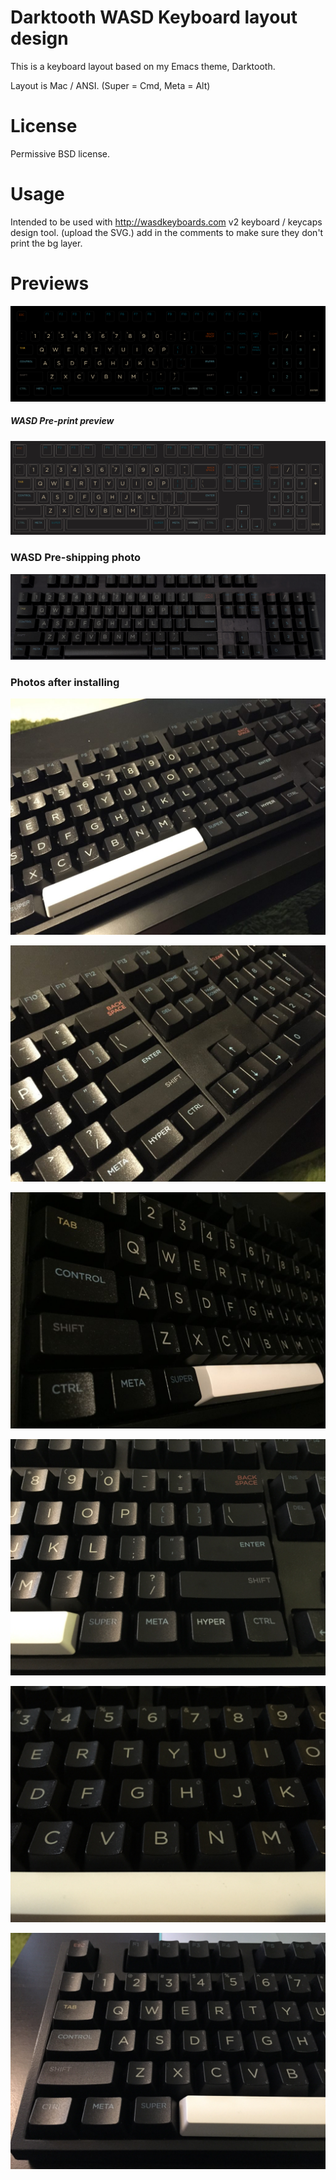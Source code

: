 # Darktooth WASD Keyboard layout design

This is a keyboard layout based on my Emacs theme, Darktooth.

Layout is Mac / ANSI. (Super = Cmd, Meta = Alt)

# License

Permissive BSD license.

# Usage

Intended to be used with http://wasdkeyboards.com v2 keyboard / keycaps design tool. (upload the SVG.) add in the comments to make sure they don't print the bg layer.

# Previews

[![](https://raw.githubusercontent.com/emacsfodder/dark-tooth-wasd/master/dark-tooth-wasd.png)](https://raw.githubusercontent.com/emacsfodder/dark-tooth-wasd/master/dark-tooth-wasd.png)

##### WASD Pre-print preview #####

[![](https://raw.githubusercontent.com/emacsfodder/dark-tooth-wasd/master/wasd-preview.jpg)](https://raw.githubusercontent.com/emacsfodder/dark-tooth-wasd/master/wasd-preview.jpg)

### WASD Pre-shipping photo

[![](https://raw.githubusercontent.com/emacsfodder/dark-tooth-wasd/master/wasd-photo.png)](https://raw.githubusercontent.com/emacsfodder/dark-tooth-wasd/master/wasd-photo.png)

### Photos after installing

[![](https://raw.githubusercontent.com/emacsfodder/dark-tooth-wasd/master/glam1.jpg)](https://raw.githubusercontent.com/emacsfodder/dark-tooth-wasd/master/glam1.jpg)

[![](https://raw.githubusercontent.com/emacsfodder/dark-tooth-wasd/master/glam2.jpg)](https://raw.githubusercontent.com/emacsfodder/dark-tooth-wasd/master/glam2.jpg)

[![](https://raw.githubusercontent.com/emacsfodder/dark-tooth-wasd/master/glam3.jpg)](https://raw.githubusercontent.com/emacsfodder/dark-tooth-wasd/master/glam3.jpg)

[![](https://raw.githubusercontent.com/emacsfodder/dark-tooth-wasd/master/glam4.jpg)](https://raw.githubusercontent.com/emacsfodder/dark-tooth-wasd/master/glam4.jpg)

[![](https://raw.githubusercontent.com/emacsfodder/dark-tooth-wasd/master/glam5.jpg)](https://raw.githubusercontent.com/emacsfodder/dark-tooth-wasd/master/glam5.jpg)

[![](https://raw.githubusercontent.com/emacsfodder/dark-tooth-wasd/master/glam6.jpg)](https://raw.githubusercontent.com/emacsfodder/dark-tooth-wasd/master/glam6.jpg)
